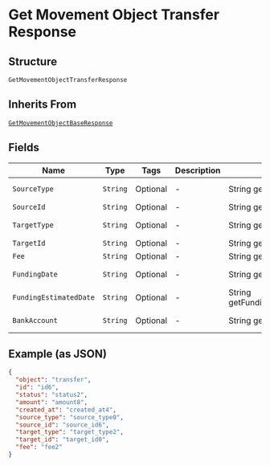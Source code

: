 
# Get Movement Object Transfer Response

## Structure

`GetMovementObjectTransferResponse`

## Inherits From

[`GetMovementObjectBaseResponse`](../../doc/models/get-movement-object-base-response.md)

## Fields

| Name | Type | Tags | Description | Getter | Setter |
|  --- | --- | --- | --- | --- | --- |
| `SourceType` | `String` | Optional | - | String getSourceType() | setSourceType(String sourceType) |
| `SourceId` | `String` | Optional | - | String getSourceId() | setSourceId(String sourceId) |
| `TargetType` | `String` | Optional | - | String getTargetType() | setTargetType(String targetType) |
| `TargetId` | `String` | Optional | - | String getTargetId() | setTargetId(String targetId) |
| `Fee` | `String` | Optional | - | String getFee() | setFee(String fee) |
| `FundingDate` | `String` | Optional | - | String getFundingDate() | setFundingDate(String fundingDate) |
| `FundingEstimatedDate` | `String` | Optional | - | String getFundingEstimatedDate() | setFundingEstimatedDate(String fundingEstimatedDate) |
| `BankAccount` | `String` | Optional | - | String getBankAccount() | setBankAccount(String bankAccount) |

## Example (as JSON)

```json
{
  "object": "transfer",
  "id": "id6",
  "status": "status2",
  "amount": "amount8",
  "created_at": "created_at4",
  "source_type": "source_type0",
  "source_id": "source_id6",
  "target_type": "target_type2",
  "target_id": "target_id0",
  "fee": "fee2"
}
```

